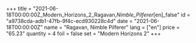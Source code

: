 +++
title = "2021-06-18T00:00:00Z_Modern_Horizons_2_Ragavan,_Nimble_Pilferer_[en]_false"
id = "a9738cda-adb1-47fb-9f4c-ecd930228c4d"
date = "2021-06-18T00:00:00Z"
name = "Ragavan, Nimble Pilferer"
lang = ["en"]
price = "65.23"
quantity = 4
foil = false
set = "Modern Horizons 2"
+++
